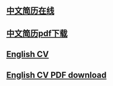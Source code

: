 
## [中文简历在线](chinese.resume.md)
## [中文简历pdf下载](chinese.resume.pdf)

## [English CV](english.resume.md)
## [English CV PDF download](english.resume.pdf)

